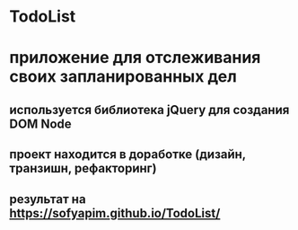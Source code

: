# TodoList
# приложение для отслеживания своих запланированных дел
## используется библиотека jQuery для создания DOM Node 
## проект находится в доработке (дизайн, транзишн, рефакторинг)


## результат на https://sofyapim.github.io/TodoList/
